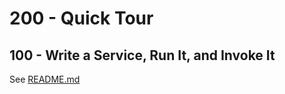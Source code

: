 # 200 - Quick Tour

## 100 - Write a Service, Run It, and Invoke It
See [README.md](./100/README.md)
